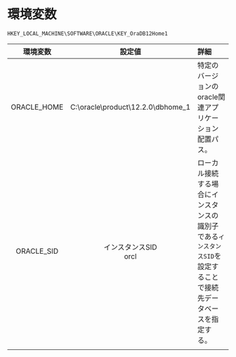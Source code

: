 # 環境変数

`HKEY_LOCAL_MACHINE\SOFTWARE\ORACLE\KEY_OraDB12Home1`

|環境変数|設定値|詳細|
|:-:|:-:|:-|
|ORACLE_HOME|C:\oracle\product\12.2.0\dbhome_1|特定のバージョンのoracle関連アプリケーション配置パス。|
|ORACLE_SID|インスタンスSID<br>orcl|ローカル接続する場合にインスタンスの識別子である`インスタンスSID`を設定することで接続先データベースを指定する。|
||||